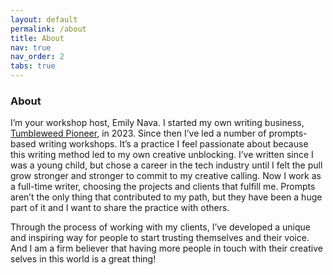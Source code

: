 ```yaml
---
layout: default
permalink: /about
title: About
nav: true
nav_order: 2
tabs: true
---
```


### About

I’m your workshop host, Emily Nava. I started my own writing business, [Tumbleweed Pioneer](https://tumbleweedpioneer.com/), in 2023. Since then I’ve led a number of prompts-based writing workshops. It’s a practice I feel passionate about because this writing method led to my own creative unblocking. I’ve written since I was a young child, but chose a career in the tech industry until I felt the pull grow stronger and stronger to commit to my creative calling. Now I work as a full-time writer, choosing the projects and clients that fulfill me. Prompts aren’t the only thing that contributed to my path, but they have been a huge part of it and I want to share the practice with others.

Through the process of working with my clients, I’ve developed a unique and inspiring way for people to start trusting themselves and their voice. And I am a firm believer that having more people in touch with their creative selves in this world is a great thing!

